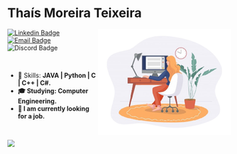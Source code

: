 # Thaís Moreira Teixeira

<img align="right" width="300px" src="./bio.png" />

 [![Linkedin Badge](https://img.shields.io/badge/-LinkedIn-blue?style=flat-square&logo=Linkedin&logoColor=white&link=https://www.linkedin.com/in/tha-moreira/)](https://www.linkedin.com/in/tha-moreira/)
 [![Email Badge](https://img.shields.io/badge/-Email-lightgray?style=flat-square&logo=apple&logoColor=white&link=mailto:thamoreira@icloud.com/)](mailto:thamoreira@icloud.com")
 ![Discord Badge](https://img.shields.io/badge/Tha.Moreira%236692-6633cc?style=flat-square&logo=Discord&logoColor=white&link=https://www.linkedin.com/in/tha-moreira/)

<br>

- :rocket: Skills: <strong>JAVA | Python | C | C++ | C#. 
- :mortar_board: Studying: <strong>Computer Engineering.
- :briefcase: I am currently looking for a job.

<br>

<img
  align="left"
  height="165"
  src="https://github-readme-stats.vercel.app/api?username=ThaMoreira&count_private=true&show_icons=true&custom_title=GitHub%20Status&hide=issues&title_color=6633cc&icon_color=f7df1e&bg_color=ffffff00&text_color=7159c1&hide_border=true"
/>
